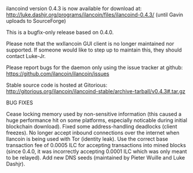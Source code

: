 ilancoind version 0.4.3 is now available for download at:
http://luke.dashjr.org/programs/ilancoin/files/ilancoind-0.4.3/ (until Gavin uploads to SourceForge)

This is a bugfix-only release based on 0.4.0.

Please note that the wxIlancoin GUI client is no longer maintained nor supported. If someone would like to step up to maintain this, they should contact Luke-Jr.

Please report bugs for the daemon only using the issue tracker at github:
https://github.com/ilancoin/ilancoin/issues

Stable source code is hosted at Gitorious:
http://gitorious.org/ilancoin/ilancoind-stable/archive-tarball/v0.4.3#.tar.gz

BUG FIXES

Cease locking memory used by non-sensitive information (this caused a huge performance hit on some platforms, especially noticable during initial blockchain download).
Fixed some address-handling deadlocks (client freezes).
No longer accept inbound connections over the internet when Ilancoin is being used with Tor (identity leak).
Use the correct base transaction fee of 0.0005 ILC for accepting transactions into mined blocks (since 0.4.0, it was incorrectly accepting 0.0001 ILC which was only meant to be relayed).
Add new DNS seeds (maintained by Pieter Wuille and Luke Dashjr).

